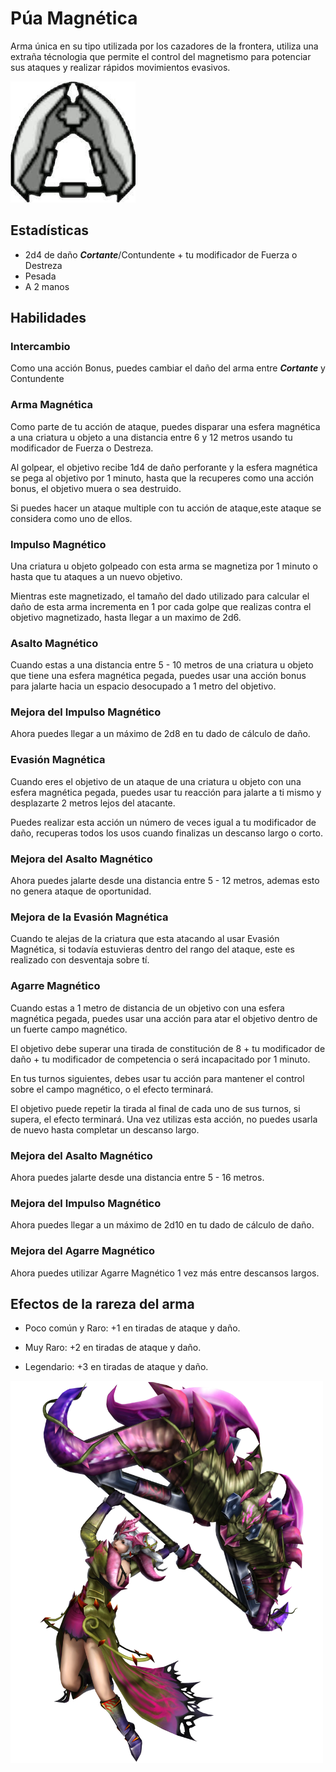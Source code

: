<link rel="stylesheet" href="../../base.css">

# Púa Magnética

Arma única en su tipo utilizada por los cazadores de la frontera, utiliza una extraña técnologia que permite el control del magnetismo para potenciar sus ataques y realizar rápidos movimientos evasivos.

<img src="./pua-magnetica-icono.jpg" width="200"/>

## Estadísticas

- <span style="color:var(--ataque)">2d4</span> de daño ***Cortante***/<span style='color:var(--contundente)'>Contundente</span> + tu modificador de <span style="color:var(--fuerza)">Fuerza</span> o <span style="color:var(--destreza)">Destreza</span>
- Pesada
- A 2 manos

## Habilidades

### Intercambio

Como una acción Bonus, puedes cambiar el daño del arma entre ***Cortante*** y <span style='color:var(--contundente)'>Contundente</span>

### <span style='color:var(--poco-comun)'>Arma Magnética</span>

Como parte de tu acción de ataque, puedes disparar una esfera magnética a una criatura u objeto a una distancia entre 6 y 12 metros usando tu modificador de <span style='color:var(--fuerza)'>Fuerza</span> o <span style='color:var(--destreza)'>Destreza</span>.

Al golpear, el objetivo recibe <span style='color:var(--ataque)'>1d4</span> de daño perforante y la esfera magnética se pega al objetivo por 1 minuto, hasta que la recuperes como una acción bonus, el objetivo muera o sea destruido.

Si puedes hacer un ataque multiple con tu acción de ataque,este ataque se considera como uno de ellos.

### <span style='color:var(--poco-comun)'>Impulso Magnético</span>

Una criatura u objeto golpeado con esta arma se magnetiza por 1 minuto o hasta que tu ataques a un nuevo objetivo.

Mientras este magnetizado, el tamaño del dado utilizado para calcular el daño de esta arma incrementa en 1 por cada golpe que realizas contra el objetivo magnetizado, hasta llegar a un maximo de <span style='color:var(--ataque)'>2d6</span>.

### <span style='color:var(--poco-comun)'>Asalto Magnético</span>

Cuando estas a una distancia entre 5 - 10 metros de una criatura u objeto que tiene una esfera magnética pegada, puedes usar una acción bonus para jalarte hacia un espacio desocupado a 1 metro del objetivo.

### <span style='color:var(--raro)'>Mejora del Impulso Magnético</span>

Ahora puedes llegar a un máximo de <span style='color:var(--ataque)'>2d8</span> en tu dado de cálculo de daño.

### <span style='color:var(--raro)'>Evasión Magnética</span>

Cuando eres el objetivo de un ataque de una criatura u objeto con una esfera magnética pegada, puedes usar tu reacción para jalarte a ti mismo y desplazarte 2 metros lejos del atacante.

Puedes realizar esta acción un número de veces igual a <span style='color:var(--ataque)'>tu modificador de daño</span>, recuperas todos los usos cuando finalizas un descanso largo o corto.

### <span style='color:var(--muy-raro)'>Mejora del Asalto Magnético</span>

Ahora puedes jalarte desde una distancia entre 5 - 12 metros, ademas esto no genera ataque de oportunidad.

### <span style='color:var(--muy-raro)'>Mejora de la Evasión Magnética</span>

Cuando te alejas de la criatura que esta atacando al usar <span style='color:var(--raro)'>Evasión Magnética</span>, si todavía estuvieras dentro del rango del ataque, este es realizado con desventaja sobre tí.

### <span style='color:var(--muy-raro)'>Agarre Magnético</span>

Cuando estas a 1 metro de distancia de un objetivo con una esfera magnética pegada, puedes usar una acción para atar el objetivo dentro de un fuerte campo magnético.

El objetivo debe superar una <span style='color:var(--constitucion)'>tirada de constitución</span> de <span style='color:var(--ataque)'>8</span> + <span style='color:var(--ataque)'>tu modificador de daño</span> + <span style='color:var(--competencia)'>tu modificador de competencia</span> o será incapacitado por 1 minuto.

En tus turnos siguientes, debes usar tu acción para mantener el control sobre el campo magnético, o el efecto terminará.

El objetivo puede repetir la tirada al final de cada uno de sus turnos, si supera, el efecto terminará. Una vez utilizas esta acción, no puedes usarla de nuevo hasta completar un descanso largo.

### <span style='color:var(--legendario)'>Mejora del Asalto Magnético</span>

Ahora puedes jalarte desde una distancia entre 5 - 16 metros.

### <span style='color:var(--legendario)'>Mejora del Impulso Magnético</span>

Ahora puedes llegar a un máximo de <span style='color:var(--ataque)'>2d10</span> en tu dado de cálculo de daño.

### <span style='color:var(--legendario)'>Mejora del Agarre Magnético</span>

Ahora puedes utilizar <span style='color:var(--muy-raro)'>Agarre Magnético</span> 1 vez más entre descansos largos.

## Efectos de la rareza del arma

- <span style='color:var(--poco-comun)'>Poco común</span> y <span style='color:var(--raro)'>Raro</span>: <span style='color:var(--ataque)'>+1</span> en tiradas de ataque y daño.

- <span style='color:var(--muy-raro)'>Muy Raro</span>: <span style='color:var(--ataque)'>+2</span> en tiradas de ataque y daño.

- <span style='color:var(--legendario)'>Legendario</span>: <span style='color:var(--ataque)'>+3</span> en tiradas de ataque y daño.

<img src="./pua-magnetica.png" width="500">